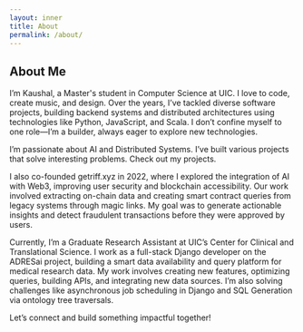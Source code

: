 ```yaml
---
layout: inner
title: About
permalink: /about/
---
```


## About Me

I’m Kaushal, a Master's student in Computer Science at UIC. I love to code, create music, and design. Over the years, I’ve tackled diverse software projects, building backend systems and distributed architectures using technologies like Python, JavaScript, and Scala. I don’t confine myself to one role—I’m a builder, always eager to explore new technologies.

I’m passionate about AI and Distributed Systems. I’ve built various projects that solve interesting problems. Check out my projects.

I also co-founded getriff.xyz in 2022, where I explored the integration of AI with Web3, improving user security and blockchain accessibility. Our work involved extracting on-chain data and creating smart contract queries from legacy systems through magic links. My goal was to generate actionable insights and detect fraudulent transactions before they were approved by users.

Currently, I’m a Graduate Research Assistant at UIC’s Center for Clinical and Translational Science. I work as a full-stack Django developer on the ADRESai project, building a smart data availability and query platform for medical research data. My work involves creating new features, optimizing queries, building APIs, and integrating new data sources. I’m also solving challenges like asynchronous job scheduling in Django and SQL Generation via ontology tree traversals.

Let’s connect and build something impactful together!
